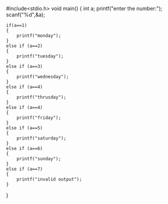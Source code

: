 #include<stdio.h>
void main()
{
    int a;
    printf("enter the number:");
    scanf("%d",&a);
    
    if(a==1)
    {
        printf("monday");
    }
    else if (a==2)
    {
        printf("tuesday");
    }
    else if (a==3)
    {
        printf("wednesday");
    }
    else if (a==4)
    {
        printf("thrusday");
    }
    else if (a==4)
    {
        printf("friday");
    }
    else if (a==5)
    {
        printf("saturday");
    }
    else if (a==6)
    {
        printf("sunday");
    }
    else if (a==7)
    {
        printf("invalid output");
    }
    
}
